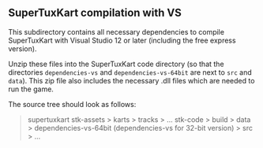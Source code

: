 ## SuperTuxKart compilation with VS

This subdirectory contains all necessary dependencies to compile 
SuperTuxKart with Visual Studio 12 or later (including the free 
express version).

Unzip these files into the SuperTuxKart code directory (so that 
the directories `dependencies-vs` and `dependencies-vs-64bit` 
are next to `src` and `data`). This zip file also includes the 
necessary .dll files which are needed to run the game.

The source tree should look as follows:

> supertuxkart
  > stk-assets
    > karts
    > tracks
    > ...
  > stk-code
    > build
    > data
    > dependencies-vs-64bit (dependencies-vs for 32-bit version)
    > src
    > ...
